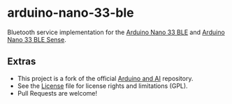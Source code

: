 # arduino-nano-33-ble

Bluetooth service implementation for the [Arduino Nano 33 BLE](https://www.arduino.cc/en/Guide/NANO33BLE) and 
[Arduino Nano 33 BLE Sense](https://www.arduino.cc/en/Guide/NANO33BLESense).

## Extras

-   This project is a fork of the official [Arduino and AI](https://github.com/arduino/ArduinoAI) repository.
-   See the [License](LICENSE) file for license rights and limitations (GPL).
-   Pull Requests are welcome!

